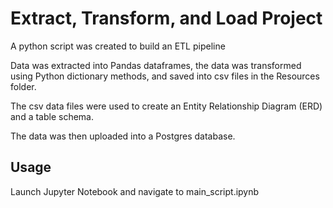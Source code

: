 # Extract, Transform, and Load Project 
A python script was created to build an ETL pipeline

Data was extracted into Pandas dataframes, the data was transformed using Python dictionary methods, and saved into csv files in the Resources folder.

The csv data files were used to create an Entity Relationship Diagram (ERD) and a table schema. 


The data was then uploaded into a Postgres database. 


## Usage
Launch Jupyter Notebook and navigate to main_script.ipynb
